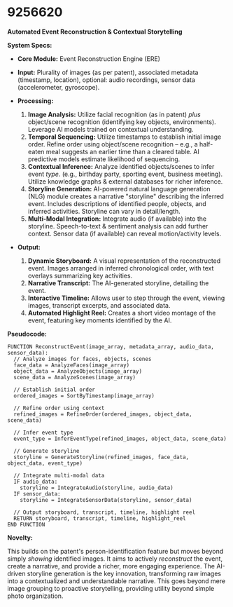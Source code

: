 # 9256620

**Automated Event Reconstruction & Contextual Storytelling**

**System Specs:**

*   **Core Module:** Event Reconstruction Engine (ERE)
*   **Input:** Plurality of images (as per patent), associated metadata (timestamp, location), optional: audio recordings, sensor data (accelerometer, gyroscope).
*   **Processing:**
    1.  **Image Analysis:** Utilize facial recognition (as in patent) *plus* object/scene recognition (identifying key objects, environments). Leverage AI models trained on contextual understanding.
    2.  **Temporal Sequencing:**  Utilize timestamps to establish initial image order. Refine order using object/scene recognition – e.g., a half-eaten meal suggests an earlier time than a cleared table.  AI predictive models estimate likelihood of sequencing.
    3.  **Contextual Inference:** Analyze identified objects/scenes to infer event *type*. (e.g., birthday party, sporting event, business meeting). Utilize knowledge graphs & external databases for richer inference.
    4.  **Storyline Generation:** AI-powered natural language generation (NLG) module creates a narrative "storyline" describing the inferred event.  Includes descriptions of identified people, objects, and inferred activities. Storyline can vary in detail/length.
    5.  **Multi-Modal Integration:**  Integrate audio (if available) into the storyline.  Speech-to-text & sentiment analysis can add further context. Sensor data (if available) can reveal motion/activity levels.

*   **Output:**
    1.  **Dynamic Storyboard:** A visual representation of the reconstructed event.  Images arranged in inferred chronological order, with text overlays summarizing key activities.
    2.  **Narrative Transcript:**  The AI-generated storyline, detailing the event.
    3.  **Interactive Timeline:** Allows user to step through the event, viewing images, transcript excerpts, and associated data.
    4.  **Automated Highlight Reel:** Creates a short video montage of the event, featuring key moments identified by the AI.

**Pseudocode:**

```
FUNCTION ReconstructEvent(image_array, metadata_array, audio_data, sensor_data):
  // Analyze images for faces, objects, scenes
  face_data = AnalyzeFaces(image_array)
  object_data = AnalyzeObjects(image_array)
  scene_data = AnalyzeScenes(image_array)

  // Establish initial order
  ordered_images = SortByTimestamp(image_array)

  // Refine order using context
  refined_images = RefineOrder(ordered_images, object_data, scene_data)

  // Infer event type
  event_type = InferEventType(refined_images, object_data, scene_data)

  // Generate storyline
  storyline = GenerateStoryline(refined_images, face_data, object_data, event_type)

  // Integrate multi-modal data
  IF audio_data:
    storyline = IntegrateAudio(storyline, audio_data)
  IF sensor_data:
    storyline = IntegrateSensorData(storyline, sensor_data)

  // Output storyboard, transcript, timeline, highlight reel
  RETURN storyboard, transcript, timeline, highlight_reel
END FUNCTION
```

**Novelty:**

This builds on the patent's person-identification feature but moves beyond simply *showing* identified images.  It aims to actively *reconstruct* the event, create a narrative, and provide a richer, more engaging experience. The AI-driven storyline generation is the key innovation, transforming raw images into a contextualized and understandable narrative. This goes beyond mere image grouping to proactive storytelling, providing utility beyond simple photo organization.